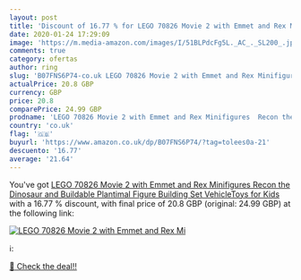```yaml
---
layout: post
title: 'Discount of 16.77 % for LEGO 70826 Movie 2 with Emmet and Rex Mi'
date: 2020-01-24 17:29:09
image: 'https://m.media-amazon.com/images/I/51BLPdcFg5L._AC_._SL200_.jpg'
comments: true
category: ofertas
author: ring
slug: 'B07FNS6P74-co.uk LEGO 70826 Movie 2 with Emmet and Rex Minifigures  Recon the Dinosaur and Buildable Plantimal Figure Building Set  VehicleToys for Kids'
actualPrice: 20.8 GBP
currency: GBP
price: 20.8
comparePrice: 24.99 GBP
prodname: 'LEGO 70826 Movie 2 with Emmet and Rex Minifigures  Recon the Dinosaur and Buildable Plantimal Figure Building Set  VehicleToys for Kids'
country: 'co.uk'
flag: '🇬🇧'
buyurl: 'https://www.amazon.co.uk/dp/B07FNS6P74/?tag=tolees0a-21'
descuento: '16.77'
average: '21.64'
---
```


You've got [LEGO 70826 Movie 2 with Emmet and Rex Minifigures  Recon the Dinosaur and Buildable Plantimal Figure Building Set  VehicleToys for Kids](https://www.amazon.co.uk/dp/B07FNS6P74/?tag=tolees0a-21) with a  16.77 % discount, with final price of 20.8 GBP (original: 24.99 GBP) at the following link:

[![LEGO 70826 Movie 2 with Emmet and Rex Mi](https://m.media-amazon.com/images/I/51BLPdcFg5L._AC_._SL200_.jpg)](https://www.amazon.co.uk/dp/B07FNS6P74/?tag=tolees0a-21)

ℹ️:


[🛒 Check the deal!!](https://www.amazon.co.uk/dp/B07FNS6P74/?tag=tolees0a-21)
